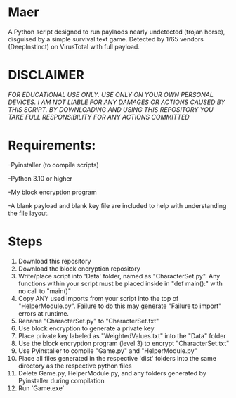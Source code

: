 # Maer
A Python script designed to run paylaods nearly undetected (trojan horse), disguised by a simple survival text game. Detected by 1/65 vendors (DeepInstinct) on VirusTotal with full payload.

# DISCLAIMER
*FOR EDUCATIONAL USE ONLY. USE ONLY ON YOUR OWN PERSONAL DEVICES. I AM NOT LIABLE FOR ANY DAMAGES OR ACTIONS CAUSED BY THIS SCRIPT. BY DOWNLOADING AND USING THIS REPOSITORY YOU TAKE FULL RESPONSIBILITY FOR ANY ACTIONS COMMITTED*

# Requirements:
-Pyinstaller (to compile scripts)

-Python 3.10 or higher

-My block encryption program

-A blank payload and blank key file are included to help with understanding the file layout.

# Steps
1. Download this repository
2. Download the block encryption repository
3. Write/place script into 'Data' folder, named as "CharacterSet.py". Any functions within your script must be placed inside in "def main():" with no call to "main()"
4. Copy ANY used imports from your script into the top of "HelperModule.py". Failure to do this may generate "Failure to import" errors at runtime.
5. Rename "CharacterSet.py" to "CharacterSet.txt"
6. Use block encryption to generate a private key
7. Place private key labeled as "WeightedValues.txt" into the "Data" folder
8. Use the block encryption program (level 3) to encrypt "CharacterSet.txt"
9. Use Pyinstaller to compile "Game.py" and "HelperModule.py"
10. Place all files generated in the respective 'dist' folders into the same directory as the respective python files
11. Delete Game.py, HelperModule.py, and any folders generated by Pyinstaller during compilation
12. Run 'Game.exe'
